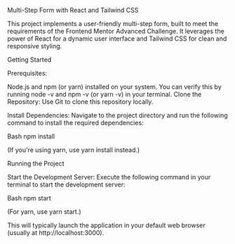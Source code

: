 Multi-Step Form with React and Tailwind CSS

This project implements a user-friendly multi-step form, built to meet the requirements of the Frontend Mentor Advanced Challenge. It leverages the power of React for a dynamic user interface and Tailwind CSS for clean and responsive styling.

Getting Started

Prerequisites:

Node.js and npm (or yarn) installed on your system. You can verify this by running node -v and npm -v (or yarn -v) in your terminal.
Clone the Repository:
Use Git to clone this repository locally.

Install Dependencies:
Navigate to the project directory and run the following command to install the required dependencies:

Bash
npm install

(If you're using yarn, use yarn install instead.)

Running the Project

Start the Development Server:
Execute the following command in your terminal to start the development server:

Bash
npm start

(For yarn, use yarn start.)

This will typically launch the application in your default web browser (usually at http://localhost:3000).







